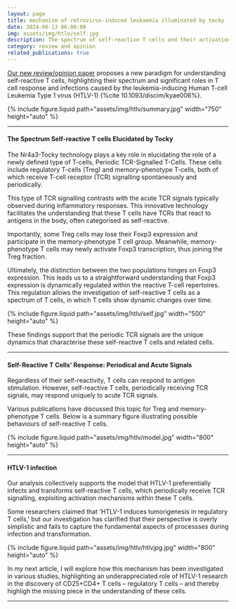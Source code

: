 ```yaml
---
layout: page
title: mechanism of retrovirus-induced leukaemia illuminated by tocky
date: 2024-06-13 06:00:00
img: assets/img/htlv/self.jpg
description: The spectrum of self-reactive T cells and their activation mechanisms exploited by HTLV-1 infection
category: review and opinion
related_publications: true
---
```


[Our new review/opinion paper](https://academic.oup.com/discovimmunology/article/3/1/kyae006/7670780) proposes a new paradigm for understanding self-reactive T cells, highlighting their spectrum and significant roles in T cell response and infections caused by the leukemia-inducing Human T-cell Leukemia Type 1 virus (HTLV-1) {%cite 10.1093/discim/kyae006%}.

<div class="row mt-3">
     <div class="col-sm mt-3 mt-md-0">
        {% include figure.liquid path="assets/img/htlv/summary.jpg" width="750" height="auto" %}
    </div>
</div>

---


#### The Spectrum Self-reactive T cells Elucidated by Tocky

The Nr4a3-Tocky technology plays a key role in elucidating the role of a newly defined type of T-cells, Periodic TCR-Signalled T-Cells. These cells include regulatory T-cells (Treg) and memory-phenotype T-cells, both of which receive T-cell receptor (TCR) signalling spontaneously and periodically.

This type of TCR signalling contrasts with the acute TCR signals typically observed during inflammatory responses. This innovative technology facilitates the understanding that these T cells have TCRs that react to antigens in the body, often categorised as self-reactive.

Importantly, some Treg cells may lose their Foxp3 expression and participate in the memory-phenotype T cell group. Meanwhile, memory-phenotype T cells may newly activate Foxp3 transcription, thus joining the Treg fraction.

Ultimately, the distinction between the two populations hinges on Foxp3 expression. This leads us to a straightforward understanding that Foxp3 expression is dynamically regulated within the reactive T-cell repertoires. This regulation allows the investigation of self-reactive T cells as a spectrum of T cells, in which T cells show dynamic changes over time.


<div class="row mt-3">
     <div class="col-sm mt-3 mt-md-0">
        {% include figure.liquid path="assets/img/htlv/self.jpg" width="500" height="auto" %}
    </div>
</div>

These findings support that the periodic TCR signals are the unique dynamics that characterise these self-reactive T cells and related cells.

---


#### Self-Reactive T Cells’ Response: Periodical and Acute Signals

Regardless of their self-reactivity, T cells can respond to antigen stimulation. However, self-reactive T cells, periodically receiving TCR signals, may respond uniquely to acute TCR signals.

Various publications have discussed this topic for Treg and memory-phenotype T cells. Below is a summary figure illustrating possible behaviours of self-reactive T cells.

<div class="row mt-3">
     <div class="col-sm mt-3 mt-md-0">
        {% include figure.liquid path="assets/img/htlv/model.jpg" width="800" height="auto" %}
    </div>
</div>

---
#### HTLV-1 infection

Our analysis collectively supports the model that HTLV-1 preferentially infects and transforms self-reactive T cells, which periodically receive TCR signalling, exploiting activation mechanisms within these T cells.

Some researchers claimed that 'HTLV-1 induces tumorigenesis in regulatory T cells,' but our investigation has clarified that their perspective is overly simplistic and fails to capture the fundamental aspects of processses during infection and transformation.


<div class="row mt-3">
     <div class="col-sm mt-3 mt-md-0">
        {% include figure.liquid path="assets/img/htlv/htlvjpg.jpg" width="800" height="auto" %}
    </div>
</div>


In my next article, I will explore how this mechanism has been investigated in various studies, highlighting an underappreciated role of HTLV-1 research in the discovery of CD25+CD4+ T cells – regulatory T cells – and thereby highligh the missing piece in the understanding of these cells.


---
